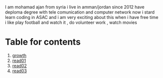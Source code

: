 I am mohamad ajan from syria i live in amman/jordan since 2012 have deploma degree with tele comunication and computer network now i stard learn coding in ASAC and i am very exciting about this when i have free time i like play football and watch it , do volunteer work , watch movies
# Table for contents
1. [growth](https://github.com/Mohamadajan/reading-note/blob/main/growth.md)
2. [read01](https://github.com/Mohamadajan/reading-note/blob/main/read01.md)
3. [read02](https://github.com/Mohamadajan/reading-note/blob/main/read02.md)
4. [read03](https://github.com/Mohamadajan/reading-note/blob/main/read03.md)
